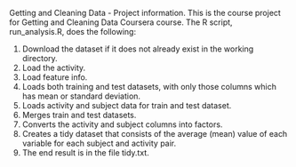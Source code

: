 Getting and Cleaning Data - Project information.
This is the course project for Getting and Cleaning Data Coursera course. The R script, run_analysis.R, does the following:
1. Download the dataset if it does not already exist in the working directory.
2. Load the activity.
3. Load feature info.
4. Loads both training and test datasets, with only those columns which has mean or standard deviation.
5. Loads activity and subject data for train and test dataset.
6. Merges train and test datasets.
7. Converts the activity and subject columns into factors.
8. Creates a tidy dataset that consists of the average (mean) value of each variable for each subject and activity pair.
9. The end result is in the file tidy.txt.
